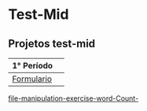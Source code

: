 
# Test-Mid
## Projetos test-mid

|   **1° Período**   |     |
| ----------------------- | ----------------------- |
| [Formulario](https://github.com/cortezcodar/test-mid/tree/main/Formulario/)
 [file-manipulation-exercise-word-Count-](https://github.com/cortezcodar/test-mid/tree/main/file-manipulation-exercise-word-Count-)

 